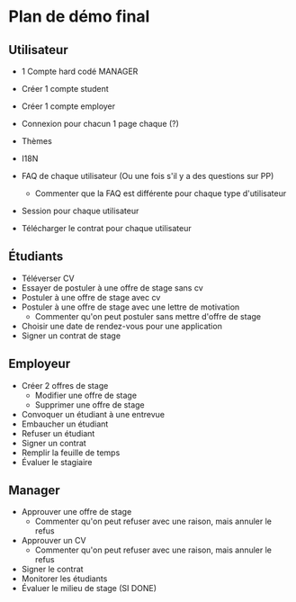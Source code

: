 # Plan de démo final
## Utilisateur
- 1 Compte hard codé MANAGER 
- Créer 1 compte student
- Créer 1 compte employer
- Connexion pour chacun 1 page chaque (?)

- Thèmes
- I18N

- FAQ de chaque utilisateur (Ou une fois s'il y a des questions sur PP)
	- Commenter que la FAQ est différente pour chaque type d'utilisateur
- Session pour chaque utilisateur
- Télécharger le contrat pour chaque utilisateur
## Étudiants
* Téléverser CV
* Essayer de postuler à une offre de stage sans cv
* Postuler à une offre de stage avec cv
* Postuler à une offre de stage avec une lettre de motivation
	* Commenter qu'on peut postuler sans mettre d'offre de stage
* Choisir une date de rendez-vous pour une application
* Signer un contrat de stage
## Employeur
- Créer 2 offres de stage
	- Modifier une offre de stage
	- Supprimer une offre de stage
- Convoquer un étudiant à une entrevue
- Embaucher un étudiant 
- Refuser un étudiant
- Signer un contrat
- Remplir la feuille de temps
- Évaluer le stagiaire 

## Manager
- Approuver une offre de stage 
	- Commenter qu'on peut refuser avec une raison, mais annuler le refus
- Approuver un CV
	- Commenter qu'on peut refuser avec une raison, mais annuler le refus
- Signer le contrat
- Monitorer les étudiants
- Évaluer le milieu de stage (SI DONE)